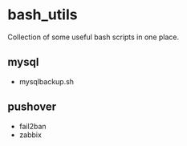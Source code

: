 # bash_utils
Collection of some useful bash scripts in one place.

## mysql
* mysqlbackup.sh

## pushover
* fail2ban
* zabbix
